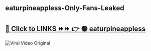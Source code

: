 
 ## eaturpineappless-Only-Fans-Leaked

# <h2><a href="https://clipsfans.com/eaturpineappless&ref=git">🔗 Click to LINKS ⏩⏩ 👉 🟢 eaturpineappless </a></h2>

<a href="https://clipsfans.com/eaturpineappless&ref=git" rel="nofollow" data-target="animated-image.originalLink"><img src="https://i.ibb.co.com/xMMVF88/686577567.gif" alt="Viral Video Original" style="max-width: 100%; display: inline-block;" data-target="animated-image.originalImage"></a>
